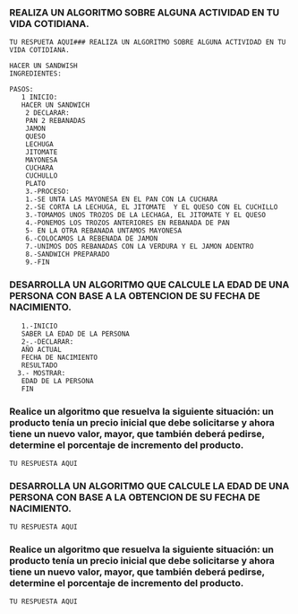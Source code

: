 ### REALIZA UN ALGORITMO SOBRE ALGUNA ACTIVIDAD EN TU VIDA COTIDIANA.

    TU RESPUETA AQUI### REALIZA UN ALGORITMO SOBRE ALGUNA ACTIVIDAD EN TU VIDA COTIDIANA.

    HACER UN SANDWISH
    INGREDIENTES:
    
    PASOS:
       1 INICIO: 
       HACER UN SANDWICH
        2 DECLARAR:
        PAN 2 REBANADAS
        JAMON
        QUESO
        LECHUGA
        JITOMATE
        MAYONESA
        CUCHARA
        CUCHULLO
        PLATO
        3.-PROCESO:
        1.-SE UNTA LAS MAYONESA EN EL PAN CON LA CUCHARA
        2.-SE CORTA LA LECHUGA, EL JITOMATE  Y EL QUESO CON EL CUCHILLO
        3.-TOMAMOS UNOS TROZOS DE LA LECHAGA, EL JITOMATE Y EL QUESO 
        4.-PONEMOS LOS TROZOS ANTERIORES EN REBANADA DE PAN
        5- EN LA OTRA REBANADA UNTAMOS MAYONESA
        6.-COLOCAMOS LA REBENADA DE JAMON
        7.-UNIMOS DOS REBANADAS CON LA VERDURA Y EL JAMON ADENTRO
        8.-SANDWICH PREPARADO
        9.-FIN



### DESARROLLA UN ALGORITMO QUE CALCULE LA EDAD DE UNA PERSONA CON BASE A LA OBTENCION DE SU FECHA DE NACIMIENTO.

       1.-INICIO
       SABER LA EDAD DE LA PERSONA
       2-.-DECLARAR:
       AÑO ACTUAL
       FECHA DE NACIMIENTO
       RESULTADO
      3.- MOSTRAR:
       EDAD DE LA PERSONA
       FIN


###  Realice un algoritmo que resuelva la siguiente situación: un producto tenía un precio inicial que debe solicitarse y ahora tiene un nuevo valor, mayor, que también deberá pedirse, determine el porcentaje de incremento del producto. 

    TU RESPUESTA AQUI



### DESARROLLA UN ALGORITMO QUE CALCULE LA EDAD DE UNA PERSONA CON BASE A LA OBTENCION DE SU FECHA DE NACIMIENTO.

    TU RESPUESTA AQUI




###  Realice un algoritmo que resuelva la siguiente situación: un producto tenía un precio inicial que debe solicitarse y ahora tiene un nuevo valor, mayor, que también deberá pedirse, determine el porcentaje de incremento del producto. 

    TU RESPUESTA AQUI
